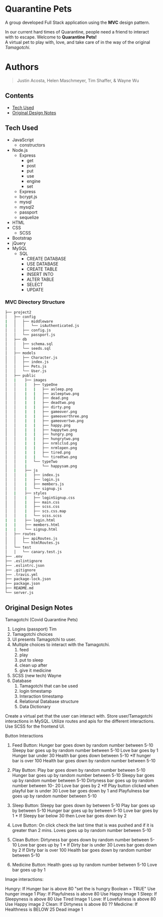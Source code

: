 # Quarantine Pets
A group developed Full Stack application using the **MVC** design pattern.  

In our current hard times of Quarantine, people need a friend to interact with to escape.   Welcome to **Quarantine Pets!**  
A virtual pet to play with, love, and take care of in the way of the original *Tamagotchi*. 

# Authors 
> Justin Acosta, Helen Maschmeyer, Tim Shaffer, & Wayne Wu

## Contents
* [Tech Used](https://github.com/mrwu42/project2#tech-used)
* [Original Design Notes](https://github.com/mrwu42/project2#original-design-notes)

## Tech Used
* JavaScript
    * constructors
* Node.js
    * Express
        * get 
        * post
        * put
        * use
        * engine
        * set
    * Express  
    * bcrypt.js
    * mysql
    * mysql2
    * passport
    * sequelize
* HTML 
* CSS
    * SCSS
* Bootstrap
* jQuery
* MySQL
    * SQL 
        * CREATE DATABASE
        * USE DATABASE
        * CREATE TABLE
        * INSERT INTO
        * ALTER TABLE
        * SELECT 
        * UPDATE 

### MVC Directory Structure

```bash
├── project2
│   ├── config
|   │   ├── middleware
|   │   │   └── isAuthenticated.js
│   │   ├── config.js
│   │   └── passport.js
│   ├── db
│   │   ├── schema.sql
│   │   └── seeds.sql
│   ├── models
│   │   ├── Character.js
│   │   ├── index.js
│   │   ├── Pets.js
│   │   └── User.js
│   ├── public
│   |    ├── images
│   │    |   ├── typeOne
│   │    |   |   ├── asleep.png
│   │    |   |   ├── asleeptwo.png
│   │    |   |   ├── dead.png
│   │    |   |   ├── deadtwo.png
│   │    |   |   ├── dirty.png
│   │    |   |   ├── gameover.png
│   │    |   |   ├── gameoverthree.png
│   │    |   |   ├── gameovertwo.png
│   │    |   |   ├── happy.png
│   │    |   |   ├── happytwo.png
│   │    |   |   ├── hungry.png
│   │    |   |   ├── hungrytwo.png
│   │    |   |   ├── nrmlclsd.png
│   │    |   |   ├── nrmlopen.png
│   │    |   |   ├── tired.png
│   │    |   |   └── tiredtwo.png
│   │    |   └── typeTwo
│   │    |       └── happysam.png
│   |    ├── js
│   │    |   ├── index.js
│   │    |   ├── login.js
│   │    |   ├── members.js
│   │    |   └── signup.js
│   |    ├── styles
│   │    |   ├── loginSignup.css
│   │    |   ├── main.css
│   │    |   ├── scss.css
│   │    |   ├── scs.css.map
│   │    |   └── scss.scss
|   |    ├── login.html
|   |    ├── members.html
|   |    └── signup.html
│   ├── routes
│   │   ├── apiRoutes.js
│   │   └── htmlRoutes.js
│   └── test
│   │   └── canary.test.js
├── .env
├── .eslintignore
├── .eslintrc.json
├── .gitignore
├── .travis.yml
├── package-lock.json
├── package.json
├── README.md
└── server.js
```

## Original Design Notes 
Tamagotchi (Covid Quarantine Pets)

1) Logins (passport) Tim
2) Tamagotchi choices
3) UI presents Tamagotchi to user.
3) Multiple choices to interact with the Tamagotchi.
    1) feed
    2) play
    3) put to sleep
    4) clean up after
    5) give it medicine
4) SCSS (new tech) Wayne 
5) Database
    1) Tamagotchi that can be used
    2) login timestamp
    3) Interaction timestamp
    4) Relational Database structure
    5) Data Dictionary


Create a virtual pet that the user can interact with. Store user/Tamagotchi interactions in MySQL. Utilize routes and apis for the different interactions. Use SCSS for the frontend UI. 


Button Interactions


1) Feed Button: Hunger bar goes down by random number between 5-10
                Sleepy bar goes up by random number between 5-10
                Love bar goes by 1
                Hunger bar under 30 Health bar goes down between 5-10
                *If hunger bar is over 100 Health bar goes down by random number between 5-10

2) Play Button: Play bar goes down by random number between 5-10 
                Hunger bar goes up by random number between 5-10
                Sleepy bar goes up by random number between 5-10
                Dirtyness bar goes up by random number between 10- 20
                Love bar goes by 2
                *If Play button clicked when playful bar is under 30 Love bar goes down by 1 and  Playfulness bar goes up by random number between 5-10

3) Sleep Button: Sleepy bar goes down by between 5-10
                 Play bar goes up by between 5-10
                 Hunger bar goes up by between 5-10
                 Love bar goes by 1
                 * If Sleepy bar below 30 then Love bar goes down by 2

4) Love Button: On click check the last time that is was pushed and if it is greater than 2 mins. 
                Loves goes up by random number between 5-10

5) Clean Button: Dirtyness bar goes down by random number between 5-10
                 Love bar goes up by 1
                 * If Dirty bar is under 30 Loves bar goes down by 2
                 If Dirty bar is over 100 Health bar goes down by random number between 5-10
                
6) Medicine Button: Health goes up by random number between 5-10
                    Love bar goes up by 1

Image interactions:

Hungry: If Hunger bar is above 80 "set the is hungry Boolean = TRUE" Use hunger image 1
Play: If Playfulness is above 80 Use Happy Image 1
Sleep: If Sleepyness is above 80 Use Tired Image 1
Love: If Lovefulness is above 80 Use Happy image 2
Clean: If Dirtyness is above 80 ??
Medicine: If Healthness is BELOW 25 Dead image 1
